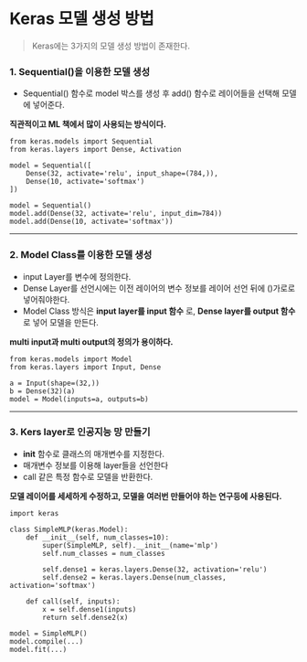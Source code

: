 # Keras 모델 생성 방법
> Keras에는 3가지의 모델 생성 방법이 존재한다.

### 1. Sequential()을 이용한 모델 생성

* Sequential() 함수로 model 박스를 생성 후 add() 함수로 레이어들을 선택해 모델에 넣어준다.

__직관적이고 ML 책에서 많이 사용되는 방식이다.__

```
from keras.models import Sequential
from keras.layers import Dense, Activation

model = Sequential([
    Dense(32, activate='relu', input_shape=(784,)),
    Dense(10, activate='softmax')
])
```
```
model = Sequential()
model.add(Dense(32, activate='relu', input_dim=784))
model.add(Dense(10, activate='softmax'))
```


***

### 2. Model Class를 이용한 모델 생성
* input Layer를 변수에 정의한다.
* Dense Layer를 선언시에는 이전 레이어의 변수 정보를 레이어 선언 뒤에 ()가로로 넣어줘야한다.
* Model Class 방식은 __input layer를 input 함수__ 로, __Dense layer를 output 함수__ 로 넣어 모델을 만든다.

__multi input과 multi output의 정의가 용이하다.__
```
from keras.models import Model
from keras.layers import Input, Dense

a = Input(shape=(32,))
b = Dense(32)(a)
model = Model(inputs=a, outputs=b)
```
***
### 3. Kers layer로 인공지능 망 만들기
* __init__ 함수로 클래스의 매개변수를 지정한다.
* 매개변수 정보를 이용해 layer들을 선언한다
* call 같은 특정 함수로 모델을 반환한다.

__모델 레이어를 세세하게 수정하고, 모델을 여러번 만들어야 하는 연구등에 사용된다.__

```
import keras

class SimpleMLP(keras.Model):
    def __init__(self, num_classes=10):
        super(SimpleMLP, self).__init__(name='mlp')
        self.num_classes = num_classes

        self.dense1 = keras.layers.Dense(32, activation='relu')
        self.dense2 = keras.layers.Dense(num_classes, activation='softmax')

    def call(self, inputs):
        x = self.dense1(inputs)
        return self.dense2(x)

model = SimpleMLP()
model.compile(...)
model.fit(...)
```